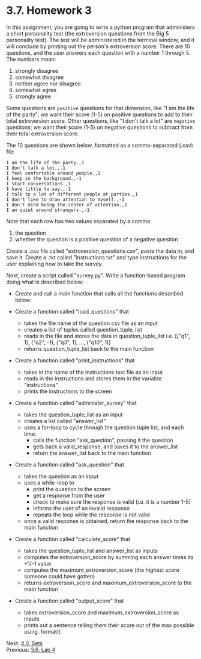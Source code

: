 # 3.7. Homework 3

In this assignment, you are going to write a python program that administers a short personality test (the extroversion 
questions from the Big 5 personality test). The test will be administered in the terminal window, and it will 
conclude by printing out the person's extroversion score. There are 10 questions, and the user answers each 
question with a number 1 through 5. The numbers mean:
1) strongly disagree
2) somewhat disagree
3) neither agree nor disagree
4) somewhat agree
5) strongly agree

Some questions are `positive` questions for that dimension, like "I am the life of the party"; we want 
their score (1-5) on positive questions to add to their total extroversion score. Other questions, like "I don't 
talk a lot" are `negative` questions; we want their score (1-5) on negative questions to subtract from their total 
extroversion score.

The 10 questions are shown below, formatted as a comma-separated (.csv) file
```csv
I am the life of the party.,1
I don't talk a lot.,-1
I feel comfortable around people.,1
I keep in the background.,-1
I start conversations.,1
I have little to say.,-1
I talk to a lot of different people at parties.,1
I don't like to draw attention to myself.,-1
I don't mind being the center of attention.,1
I am quiet around strangers.,-1
```
Note that each row has two values separated by a comma: 
1) the question
2) whether the question is a positive question of a negative question

Create a .csv file called "extroversion_questions.csv", paste the data in, and save it.
Create a .txt called "instructions.txt" and type instructions for the user explaining how to take the survey.

Next, create a script called "survey.py". 
Write a function-based program doing what is described below:

- Create and call a main function that calls all the functions described below:

- Create a function called "load_questions" that
    - takes the file name of the question csv file as an input
    - creates a list of tuples called question_tuple_list
    - reads in the file and stores the data in question_tuple_list
        i.e. [("q1", 1), ("q2", -1), ("q3", 1), ..., ("q10", 1)]
    - returns question_tuple_list back to the main function

 - Create a function called "print_instructions" that
    - takes in the name of the instructions text file as an input
    - reads in the instructions and stores them in the variable "instructions"
    - prints the instructions to the screen

 - Create a function called "administer_survey" that
    - takes the question_tuple_list as an input
    - creates a list called "answer_list"
    - uses a for-loop to cycle through the question tuple list, and each time:
        - calls the function "ask_question", passing it the question
        - gets back a valid_response, and saves it to the answer_list
        - return the answer_list back to the main function

 - Create a function called "ask_question" that
    - takes the question as an input
    - uses a while-loop to
        - print the question to the screen
        - get a response from the user
        - check to make sure the response is valid (i.e. it is a number 1-5)
        - informs the user of an invalid response
        - repeats the loop while the response is not valid
    - once a valid response is obtained, return the response back to the main function
	
 - Create a function called "calculate_score" that
    - takes the question_tuple_list and answer_list as inputs
    - computes the extroversion_score by summing each answer times its +1/-1 value
    - computes the maximum_extroversion_score (the highest score someone could have gotten)
    - returns extroversion_score and maximum_extroversion_score to the main function

- Create a function called "output_score" that
    - takes extroversion_score and maximum_extroversion_score as inputs
    - prints out a sentence telling them their score out of the max possible using .format()

Next: [4.0. Sets](../CH04/4.0.%20Sets.md)<br>
Previous: [3.6. Lab 4](3.6.%20Lab%203.md)
